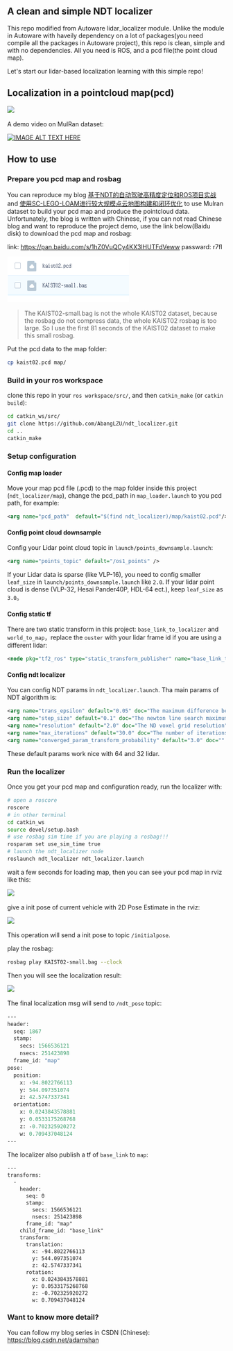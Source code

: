## A clean and simple NDT localizer

This repo modified from Autoware lidar_localizer module. Unlike the module in Autoware with haveily dependency on a lot of packages(you need compile all the packages in Autoware project), this repo is clean, simple and with no dependencies. All you need is ROS, and a pcd file(the point cloud map). 

Let's start our lidar-based localization learning with this simple repo!


## Localization in a pointcloud map(pcd)
![](cfgs/ndt_result.gif)

A demo video on MulRan dataset:

[![IMAGE ALT TEXT HERE](https://img.youtube.com/vi/qhqDmmO7c4c/0.jpg)](https://www.youtube.com/watch?v=qhqDmmO7c4c)

## How to use

### Prepare you pcd map and rosbag

You can reproduce my blog [基于NDT的自动驾驶高精度定位和ROS项目实战](https://blog.csdn.net/AdamShan/article/details/106739856?spm=1001.2014.3001.5501) and [使用SC-LEGO-LOAM进行较大规模点云地图构建和闭环优化](https://blog.csdn.net/AdamShan/article/details/106589633?spm=1001.2014.3001.5501) to use Mulran dataset to build your pcd map and produce the pointcloud data. Unfortunately, the blog is written with Chinese, if you can not read Chinese blog and want to reproduce the project demo, use the link below(Baidu disk) to download the pcd map and rosbag:

link: https://pan.baidu.com/s/1hZ0VuQCy4KX3lHUTFdVeww  passward: r7fl

![](cfgs/4.png)

> The KAIST02-small.bag is not the whole KAIST02 dataset, because the rosbag do not compress data, the whole KAIST02 rosbag is too large. So I use the first 81 seconds of the KAIST02 dataset to make this small rosbag.

Put the pcd data to the map folder:

```bash
cp kaist02.pcd map/
```

### Build in your ros workspace
clone this repo in your `ros workspace/src/`, and then `catkin_make` (or `catkin build`):
```bash
cd catkin_ws/src/
git clone https://github.com/AbangLZU/ndt_localizer.git
cd ..
catkin_make
```

### Setup configuration

#### Config map loader
Move your map pcd file (.pcd) to the map folder inside this project (`ndt_localizer/map`), change the pcd_path in `map_loader.launch` to you pcd path, for example:

```xml
<arg name="pcd_path"  default="$(find ndt_localizer)/map/kaist02.pcd"/>
```
#### Config point cloud downsample

Config your Lidar point cloud topic in `launch/points_downsample.launch`:

```xml
<arg name="points_topic" default="/os1_points" />
```

If your Lidar data is sparse (like VLP-16), you need to config smaller `leaf_size` in `launch/points_downsample.launch` like `2.0`. If your lidar point cloud is dense (VLP-32, Hesai Pander40P, HDL-64 ect.), keep `leaf_size` as `3.0`。

#### Config static tf

There are two static transform in this project: `base_link_to_localizer` and `world_to_map`，replace the `ouster` with your lidar frame id if you are using a different lidar:

```xml
<node pkg="tf2_ros" type="static_transform_publisher" name="base_link_to_localizer" args="0 0 0 0 0 0 base_link ouster"/>
```

#### Config ndt localizer
You can config NDT params in `ndt_localizer.launch`. Tha main params of NDT algorithm is:

```xml
<arg name="trans_epsilon" default="0.05" doc="The maximum difference between two consecutive transformations in order to consider convergence" />
<arg name="step_size" default="0.1" doc="The newton line search maximum step length" />
<arg name="resolution" default="2.0" doc="The ND voxel grid resolution" />
<arg name="max_iterations" default="30.0" doc="The number of iterations required to calculate alignment" />
<arg name="converged_param_transform_probability" default="3.0" doc="" />
```

These default params work nice with 64 and 32 lidar.

### Run the localizer
Once you get your pcd map and configuration ready, run the localizer with:


```bash
# open a roscore
roscore
# in other terminal
cd catkin_ws
source devel/setup.bash
# use rosbag sim time if you are playing a rosbag!!!
rosparam set use_sim_time true
# launch the ndt_localizer node
roslaunch ndt_localizer ndt_localizer.launch
```

wait a few seconds for loading map, then you can see your pcd map in rviz like this:

![](cfgs/sample_img_1.png)

give a init pose of current vehicle with 2D Pose Estimate in the rviz:

![](cfgs/sample_img3.png)


This operation will send a init pose to topic `/initialpose`.

play the rosbag:

```bash
rosbag play KAIST02-small.bag --clock
```

Then you will see the localization result:

![](cfgs/sample_img2.png)

The final localization msg will send to `/ndt_pose` topic:

```proto
---
header: 
  seq: 1867
  stamp: 
    secs: 1566536121
    nsecs: 251423898
  frame_id: "map"
pose: 
  position: 
    x: -94.8022766113
    y: 544.097351074
    z: 42.5747337341
  orientation: 
    x: 0.0243843578881
    y: 0.0533175268768
    z: -0.702325920272
    w: 0.709437048124
---
```

The localizer also publish a tf of `base_link` to `map`:

```
---
transforms: 
  - 
    header: 
      seq: 0
      stamp: 
        secs: 1566536121
        nsecs: 251423898
      frame_id: "map"
    child_frame_id: "base_link"
    transform: 
      translation: 
        x: -94.8022766113
        y: 544.097351074
        z: 42.5747337341
      rotation: 
        x: 0.0243843578881
        y: 0.0533175268768
        z: -0.702325920272
        w: 0.709437048124
```


### Want to know more detail?
You can follow my blog series in CSDN (Chinese): https://blog.csdn.net/adamshan
